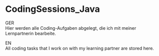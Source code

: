 # CodingSessions_Java

<p>
  GER<br>
  Hier werden alle Coding-Aufgaben abgelegt, die ich mit meiner Lernpartnerin bearbeite.
</p>

<p>
  EN<br>
  All coding tasks that I work on with my learning partner are stored here.
</p>

